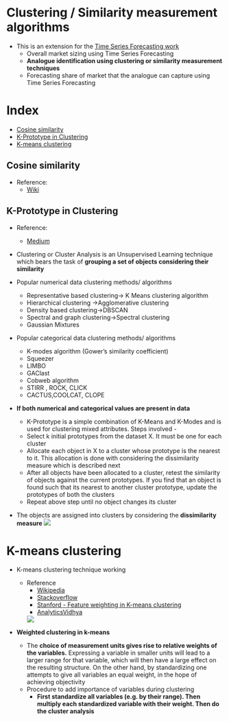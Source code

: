 # Clustering / Similarity measurement algorithms

- This is an extension for the [Time Series Forecasting work](https://github.com/rohan193/Machine-Learning/tree/master/Time%20Series%20Forecasting)
  - Overall market sizing using Time Series Forecasting
  - **Analogue identification using clustering or similarity measurement techniques**
  - Forecasting share of market that the analogue can capture using Time Series Forecasting
    
# Index
- [Cosine similarity](#cosine-similarity)
- [K-Prototype in Clustering](#k-prototype-in-clustering)
- [K-means clustering](#k-means-clustering)

## Cosine similarity

- Reference:
  - [Wiki](https://en.wikipedia.org/wiki/Cosine_similarity)

## K-Prototype in Clustering

- Reference:
  - [Medium](https://medium.com/@Chamanijks/k-prototype-in-clustering-mixed-attributes-e6907db91914)
- Clustering or Cluster Analysis is an Unsupervised Learning technique which bears the task of **grouping a set of objects considering their similarity**
- Popular numerical data clustering methods/ algorithms
  - Representative based clustering-> K Means clustering algorithm
  - Hierarchical clustering ->Agglomerative clustering
  - Density based clustering->DBSCAN
  - Spectral and graph clustering->Spectral clustering
  - Gaussian Mixtures
- Popular categorical data clustering methods/ algorithms
  - K-modes algorithm (Gower’s similarity coefficient)
  - Squeezer
  - LIMBO
  - GAClast
  - Cobweb algorithm
  - STIRR , ROCK, CLICK
  - CACTUS,COOLCAT, CLOPE
- **If both numerical and categorical values are present in data**
  -  K-Prototype is a simple combination of K-Means and K-Modes and is used for clustering mixed attributes. Steps involved - 
    - Select k initial prototypes from the dataset X. It must be one for each cluster
    - Allocate each object in X to a cluster whose prototype is the nearest to it. This allocation is done with considering the dissimilarity measure which is described next
    - After all objects have been allocated to a cluster, retest the similarity of objects against the current prototypes. If you find that an object is found such that its nearest to another cluster prototype, update the prototypes of both the clusters
    - Repeat above step until no object changes its cluster
    
- The objects are assigned into clusters by considering the **dissimilarity measure**
    <img src = "https://cdn-images-1.medium.com/max/800/1*HxkHjH647N_9wKjqUBeJiw.png">
    
# K-means clustering

- K-means clustering technique working
  - Reference
    - [Wikipedia](https://en.wikipedia.org/wiki/K-means_clustering#Standard_algorithm)
    - [Stackoverflow](https://stats.stackexchange.com/questions/77850/assign-weights-to-variables-in-cluster-analysis)
    - [Stanford - Feature weighting in K-means clustering](https://link.springer.com/content/pdf/10.1023%2FA%3A1024016609528.pdf)
    - [AnalyticsVidhya](https://www.analyticsvidhya.com/blog/2013/11/getting-clustering-right/)
    <img src = "https://upload.wikimedia.org/wikipedia/commons/thumb/e/ea/K-means_convergence.gif/220px-K-means_convergence.gif">

- **Weighted clustering in k-means**  
  - The **choice of measurement units gives rise to relative weights of the variables.** Expressing a variable in smaller units will lead to a larger range for that variable, which will then have a large effect on the resulting structure. On the other hand, by standardizing one attempts to give all variables an equal weight, in the hope of achieving objectivity
  - Procedure to add importance of variables during clustering
    - **First standardize all variables (e.g. by their range). Then multiply each standardized variable with their weight. Then do the cluster analysis**
